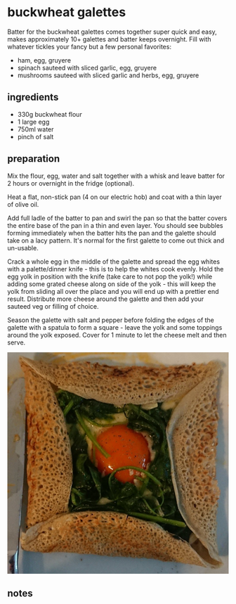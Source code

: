 # buckwheat galettes


Batter for the buckwheat galettes comes together super quick and easy, makes approximately 10+ galettes and batter keeps overnight.  Fill with whatever tickles your fancy but a few personal favorites:

- ham, egg, gruyere
- spinach sauteed with sliced garlic, egg, gruyere
- mushrooms sauteed with sliced garlic and herbs, egg, gruyere

## ingredients

- 330g buckwheat flour
- 1 large egg
- 750ml water
- pinch of salt

## preparation

Mix the flour, egg, water and salt together with a whisk and leave batter for 2 hours or overnight in the fridge (optional). 

Heat a flat, non-stick pan (4 on our electric hob) and coat with a thin layer of olive oil.

Add full ladle of the batter to pan and swirl the pan so that the batter covers the entire base of the pan in a thin and even layer. You should see bubbles forming immediately when the batter hits the pan and the galette should take on a lacy pattern. It's normal for the first galette to come out thick and un-usable. 

Crack a whole egg in the middle of the galette and spread the egg whites with a palette/dinner knife - this is to help the whites cook evenly. Hold the egg yolk in position with the knife (take care to not pop the yolk!) while adding some grated cheese along on side of the yolk - this will keep the yolk from sliding all over the place and you will end up with a prettier end result. Distribute more cheese around the galette and then add your sauteed veg or filling of choice. 

Season the galette with salt and pepper before folding the edges of the galette with a spatula to form a square - leave the yolk and some toppings around the yolk exposed. Cover for 1 minute to let the cheese melt and then serve.

![alt text](https://github.com/caligin/actual-cookbook/blob/master/img/buckwheat-galette.jpg "buckwheat galette")

## notes


